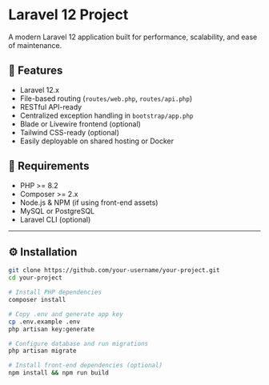 # Laravel 12 Project

A modern Laravel 12 application built for performance, scalability, and ease of maintenance.

## 🚀 Features

-   Laravel 12.x
-   File-based routing (`routes/web.php`, `routes/api.php`)
-   RESTful API-ready
-   Centralized exception handling in `bootstrap/app.php`
-   Blade or Livewire frontend (optional)
-   Tailwind CSS-ready (optional)
-   Easily deployable on shared hosting or Docker

## 🧰 Requirements

-   PHP >= 8.2
-   Composer >= 2.x
-   Node.js & NPM (if using front-end assets)
-   MySQL or PostgreSQL
-   Laravel CLI (optional)

---

## ⚙️ Installation

```bash
git clone https://github.com/your-username/your-project.git
cd your-project

# Install PHP dependencies
composer install

# Copy .env and generate app key
cp .env.example .env
php artisan key:generate

# Configure database and run migrations
php artisan migrate

# Install front-end dependencies (optional)
npm install && npm run build
```
